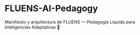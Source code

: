 # FLUENS-AI-Pedagogy
Manifiesto y arquitectura de FLUENS — Pedagogía Líquida para Inteligencias Adaptativas 🌊
